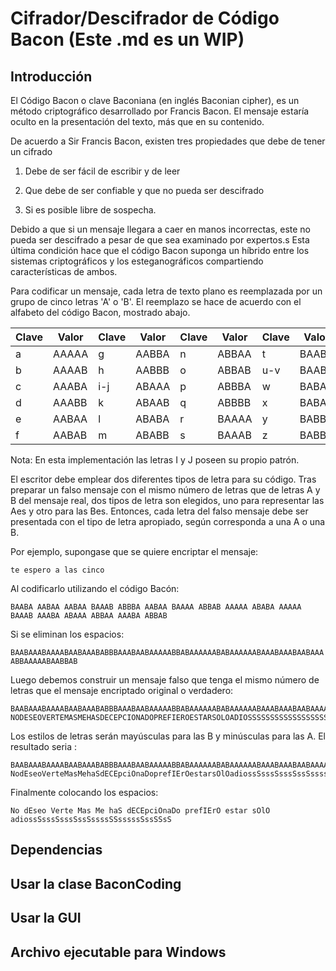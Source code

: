 # Cifrador/Descifrador de Código Bacon (Este .md es un WIP)
## Introducción
El Código Bacon o clave Baconiana (en inglés Baconian cipher), es un método criptográfico desarrollado por Francis Bacon. El mensaje estaría oculto en la presentación del texto, más que en su contenido.

De acuerdo a Sir Francis Bacon, existen tres propiedades que debe de tener un cifrado

1) Debe de ser fácil de escribir y de leer

2) Que debe de ser confiable y que no pueda ser descifrado

3) Si es posible libre de sospecha.

Debido a que si un mensaje llegara a caer en manos incorrectas, este no pueda ser descifrado a pesar de que sea examinado por expertos.s
Esta última condición hace que el código Bacon suponga un híbrido entre los sistemas criptográficos y los esteganográficos compartiendo características de ambos.


Para codificar un mensaje, cada letra de texto plano es reemplazada por un grupo de cinco letras 'A' o 'B'. El reemplazo se hace de acuerdo con el alfabeto del código Bacon, mostrado abajo.




| Clave | Valor | Clave | Valor | Clave | Valor | Clave | Valor |
| ---   | ---   | ---   | ---   | ---   | ---   | ---   | ----  |
| a     | AAAAA | g     | AABBA | n     | ABBAA | t     |BAABA  |
| b     | AAAAB | h     | AABBB | o     | ABBAB | u-v   |BAABB  |
| c     | AAABA | i-j   | ABAAA | p     | ABBBA | w     |BABAA  |
| d     | AAABB | k     | ABAAB | q     | ABBBB | x     |BABAB  |
| e     | AABAA | l     | ABABA | r     | BAAAA | y     |BABBA  |
| f     | AABAB | m     | ABABB | s     | BAAAB | z     |BABBB  |




Nota: En esta implementación las letras I y J poseen su propio patrón.


El escritor debe emplear dos diferentes tipos de letra para su código. Tras preparar un falso mensaje con el mismo número de letras que de letras A y B del mensaje real, dos tipos de letra son elegidos, uno para representar las Aes y otro para las Bes. Entonces, cada letra del falso mensaje debe ser presentada con el tipo de letra apropiado, según corresponda a una A o una B.

Por ejemplo, supongase que se quiere encriptar el mensaje:

`te espero a las cinco`

Al codificarlo utilizando el código Bacón:


`BAABA AABAA AABAA BAAAB ABBBA AABAA BAAAA ABBAB AAAAA ABABA AAAAA BAAAB AAABA ABAAA ABBAA AAABA ABBAB`

Si se eliminan los espacios:


`BAABAAABAAAABAABAAABABBBAAABAABAAAAABBABAAAAAABABAAAAAABAAABAAABAABAAAABBAAAAABAABBAB`


Luego debemos construir un mensaje falso que tenga el mismo número de letras que el mensaje encriptado original o verdadero:

```
BAABAAABAAAABAABAAABABBBAAABAABAAAAABBABAAAAAABABAAAAAABAAABAAABAABAAAABBAAAAABAABBAB
NODESEOVERTEMASMEHASDECEPCIONADOPREFIEROESTARSOLOADIOSSSSSSSSSSSSSSSSSSSSSSSSSSSSSSSS
```

Los estilos de letras serán mayúsculas para las B y minúsculas para las A. El resultado seria :

```
BAABAAABAAAABAABAAABABBBAAABAABAAAAABBABAAAAAABABAAAAAABAAABAAABAABAAAABBAAAAABAABBAB
NodEseoVerteMasMehaSdECEpciOnaDoprefIErOestarsOlOadiossSsssSsssSssSssssSSsssssSssSSsS
```

Finalmente colocando los espacios:


`No dEseo Verte Mas Me haS dECEpciOnaDo prefIErO estar sOlO adiossSsssSsssSssSssssSSsssssSssSSsS`

## Dependencias
## Usar la clase BaconCoding
## Usar la GUI
## Archivo ejecutable para Windows
